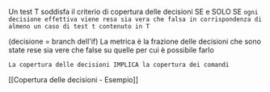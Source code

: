 Un test T soddisfa il criterio di copertura delle decisioni SE e SOLO SE `ogni decisione effettiva viene resa sia vera che falsa in corrispondenza di almeno un caso di test t contenuto in T`

(decisione = branch dell'if)
La metrica è la frazione delle decisioni che sono state rese sia vere che false su quelle per cui è possibile farlo

`La copertura delle decisioni IMPLICA la copertura dei comandi`

[[Copertura delle decisioni - Esempio]]